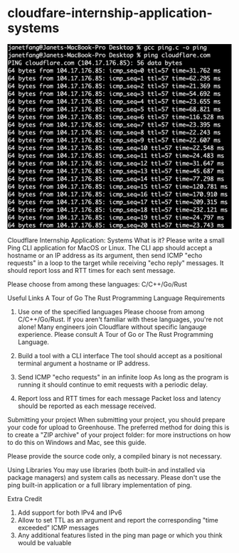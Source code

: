 # cloudfare-internship-application-systems

![output](https://github.com/fangjanet/cloudfare-internship-application-systems/blob/master/output.png)

Cloudflare Internship Application: Systems
What is it?
Please write a small Ping CLI application for MacOS or Linux. The CLI app should accept a hostname or an IP address as its argument, then send ICMP "echo requests" in a loop to the target while receiving "echo reply" messages. It should report loss and RTT times for each sent message.

Please choose from among these languages: C/C++/Go/Rust

Useful Links
A Tour of Go
The Rust Programming Language
Requirements
1. Use one of the specified languages
Please choose from among C/C++/Go/Rust. If you aren't familiar with these languages, you're not alone! Many engineers join Cloudflare without specific langauge experience. Please consult A Tour of Go or The Rust Programming Language.

2. Build a tool with a CLI interface
The tool should accept as a positional terminal argument a hostname or IP address.

3. Send ICMP "echo requests" in an infinite loop
As long as the program is running it should continue to emit requests with a periodic delay.

4. Report loss and RTT times for each message
Packet loss and latency should be reported as each message received.

Submitting your project
When submitting your project, you should prepare your code for upload to Greenhouse. The preferred method for doing this is to create a "ZIP archive" of your project folder: for more instructions on how to do this on Windows and Mac, see this guide.

Please provide the source code only, a compiled binary is not necessary.

Using Libraries
You may use libraries (both built-in and installed via package managers) and system calls as necessary. Please don't use the ping built-in application or a full library implementation of ping.

Extra Credit
1. Add support for both IPv4 and IPv6
2. Allow to set TTL as an argument and report the corresponding "time exceeded” ICMP messages
3. Any additional features listed in the ping man page or which you think would be valuable

